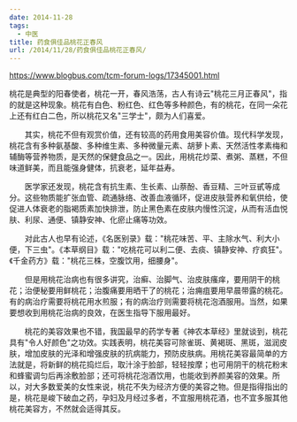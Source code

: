 ```yaml
---
date: 2014-11-28
tags:
  - 中医
title: 药食俱佳品桃花正春风
url: /2014/11/28/药食俱佳品桃花正春风/
---
```




https://www.blogbus.com/tcm-forum-logs/17345001.html



桃花是典型的阳春使者，桃花一开，春风浩荡，古人有诗云"桃花三月正春风"，指的就是这种现象。桃花有白色、粉红色、红色等多种颜色，有的桃花，在同一朵花上还有红白二色，所以桃花又名"三学士"，颇为人们喜爱。

　　其实，桃花不但有观赏价值，还有较高的药用食用美容价值。现代科学发现，桃花含有多种氨基酸、多种维生素、多种微量元素、胡萝卜素、天然活性孝素梅和辅酶等营养物质，是天然的保健食品之一。因此，用桃花炒菜、煮粥、蒸糕，不但味道鲜美，而且能强身健体，抗衰老，延年益寿。

　　医学家还发现，桃花含有抗生素、生长素、山萘酚、香豆精、三叶豆甙等成分。这些物质能扩张血管、疏通脉络、改善血液循环，促进皮肤营养和氧供给，使促进人体衰老的脂褐质素加快排泄，防止黑色素在皮肤内慢性沉淀，从而有活血悦肤、利尿、通便、镇静安神、化瘀止痛等功效。

　　对此古人也早有论述，《名医别录》载："桃花味苦、平、主除水气、利大小便，下三虫"。《本草纲目》载："吃桃花可以利二便、去痰、镇静安神、疗疯狂"。《千金药方》载："桃花三株，空腹饮用，细腰身"。 

　　但是用桃花治病也有很多讲究，治癣、治脚气、治皮肤瘙痒，要用阴干的桃花；治便秘要用鲜桃花；治腹痛要用晒干了的桃花；治痈疽要用早晨带露的桃花。有的病治疗需要将桃花用水煎服；有的病治疗则需要将桃花泡酒服用。当然，如果要想收到用桃花治病的良效，在医生指导下服用最好。

　　桃花的美容效果也不错，我国最早的药学专著《神农本草经》里就谈到，桃花具有"令人好颜色"之功效。实践表明，桃花美容可除雀斑、黄褐斑、黑斑，滋润皮肤，增加皮肤的光泽和增强皮肤的抗病能力，预防皮肤病。用桃花美容最简单的方法就是，将新鲜的桃花捣烂后，取汁涂于脸部，轻轻按摩；也可用阴干的桃花粉末和蜂蜜调匀后再涂敷脸部；还可将桃花泡酒饮用，也能收到养颜美容的效果。所以，对大多数爱美的女性来说，桃花不失为经济方便的美容之物。但是指得指出的是，桃花是峻下破血之药，孕妇及月经过多者，不宜服用桃花酒，也不宜多服其他桃花美容方，不然就会适得其反。
